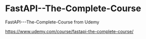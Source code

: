 # FastAPI--The-Complete-Course
FastAPI---The-Complete-Course from Udemy

https://www.udemy.com/course/fastapi-the-complete-course/
